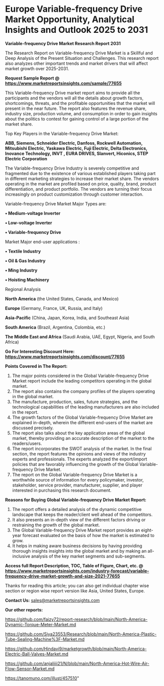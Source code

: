  # Europe Variable-frequency Drive Market Opportunity, Analytical Insights and Outlook 2025 to 2031

<strong>Variable-frequency Drive Market Research Report 2031</strong>

The Research Report on Variable-frequency Drive Market is a Skillful and Deep Analysis of the Present Situation and Challenges. This research report also analyzes other important trends and market drivers that will affect market growth over 2025-2031.

<strong>Request Sample Report @ <a href=https://www.marketreportsinsights.com/sample/77655>https://www.marketreportsinsights.com/sample/77655</a></strong>

This Variable-frequency Drive market report aims to provide all the participants and the vendors will all the details about growth factors, shortcomings, threats, and the profitable opportunities that the market will present in the near future. The report also features the revenue share, industry size, production volume, and consumption in order to gain insights about the politics to contest for gaining control of a large portion of the market share.

Top Key Players in the Variable-frequency Drive Market:

<strong>ABB, Siemens, Schneider Electric, Danfoss, Rockwell Automation, Mitsubishi Electric, Yaskawa Electric, Fuji Electric, Delta Electronics, Inovance Technology, INVT , EURA DRIVES, Slanvert, Hiconics, STEP Electric Corporation</strong>

The Variable-frequency Drive Industry is severely competitive and fragmented due to the existence of various established players taking part in different marketing strategies to increase their market share. The vendors operating in the market are profiled based on price, quality, brand, product differentiation, and product portfolio. The vendors are turning their focus increasingly on product customization through customer interaction.

Variable-frequency Drive Market Major Types are:

<strong>• Medium-voltage Inverter

• Low-voltage Inverter

• Variable-frequency Drive</strong>

Market Major end-user applications :

<strong>• Textile Industry

• Oil & Gas Industry

• Ming Industry

• Hoisting Machinery</strong>

Regional Analysis

</u><strong><b>North America</b></strong> (the United States, Canada, and Mexico)

<strong><b>Europe </b></strong>(Germany, France, UK, Russia, and Italy)

<strong><b>Asia-Pacific</b></strong> (China, Japan, Korea, India, and Southeast Asia)

<strong><b>South America</b></strong> (Brazil, Argentina, Colombia, etc.)

<strong><b>The Middle East and Africa</b></strong> (Saudi Arabia, UAE, Egypt, Nigeria, and South Africa)

<strong>Go For Interesting Discount Here: <a href=https://www.marketreportsinsights.com/discount/77655>https://www.marketreportsinsights.com/discount/77655</a></strong>

<strong>Points Covered in The Report:</strong>
<ol>
  <li>The major points considered in the Global Variable-frequency Drive Market report include the leading competitors operating in the global market.</li>
  <li>The report also contains the company profiles of the players operating in the global market.</li>
  <li>The manufacture, production, sales, future strategies, and the technological capabilities of the leading manufacturers are also included in the report.</li>
  <li>The growth factors of the Global Variable-frequency Drive Market are explained in-depth, wherein the different end-users of the market are discussed precisely.</li>
  <li>The report also talks about the key application areas of the global market, thereby providing an accurate description of the market to the readers/users.</li>
  <li>The report incorporates the SWOT analysis of the market. In the final section, the report features the opinions and views of the industry experts and professionals. The experts analyzed the export/import policies that are favorably influencing the growth of the Global Variable-frequency Drive Market.</li>
  <li>The report on the Global Variable-frequency Drive Market is a worthwhile source of information for every policymaker, investor, stakeholder, service provider, manufacturer, supplier, and player interested in purchasing this research document.</li>
</ol>
<strong>Reasons for Buying Global Variable-frequency Drive Market Report:</strong>

<ol>
  <li>The report offers a detailed analysis of the dynamic competitive landscape that keeps the reader/client well ahead of the competitors.</li>
  <li>It also presents an in-depth view of the different factors driving or restraining the growth of the global market.</li>
  <li>The Global Variable-frequency Drive Market report provides an eight-year forecast evaluated on the basis of how the market is estimated to grow.</li>
  <li>It helps in making aware business decisions by having providing thorough insights insights into the global market and by making an all-inclusive analysis of the key market segments and sub-segments.</li>
</ol>
<strong>Access full Report Description, TOC, Table of Figure, Chart, etc. @ <a href=https://www.marketreportsinsights.com/industry-forecast/variable-frequency-drive-market-growth-and-size-2021-77655>https://www.marketreportsinsights.com/industry-forecast/variable-frequency-drive-market-growth-and-size-2021-77655</a></strong>


Thanks for reading this article; you can also get individual chapter wise section or region wise report version like Asia, United States, Europe.

<strong>Contact Us:</strong>
sales@marketreportsinsights.com

<strong>Our other reports:</strong>

<a href=https://github.com/faizy72/report-research/blob/main/North-America-Dynamic-Torque-Meter-Market.md>https://github.com/faizy72/report-research/blob/main/North-America-Dynamic-Torque-Meter-Market.md</a>

<a href=https://github.com/Siya23553/Research/blob/main/North-America-Plastic-Tube-Sealing-Machine%3F-Market.md>https://github.com/Siya23553/Research/blob/main/North-America-Plastic-Tube-Sealing-Machine%3F-Market.md</a>

<a href=https://github.com/Hindavi9/marketgrowth/blob/main/North-America-Electric-Ball-Valves-Market.md>https://github.com/Hindavi9/marketgrowth/blob/main/North-America-Electric-Ball-Valves-Market.md</a>

<a href=https://github.com/anjaliiii21/N/blob/main/North-America-Hot-Wire-Air-Flow-Sensor-Market.md>https://github.com/anjaliiii21/N/blob/main/North-America-Hot-Wire-Air-Flow-Sensor-Market.md</a>

<a href=https://tanomuno.com/illust/457510>https://tanomuno.com/illust/457510</a>"
